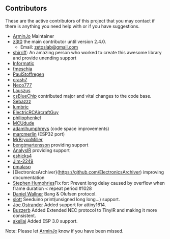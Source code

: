 ## Contributors
These are the active contributors of this project that you may contact if there is anything you need help with or if you have suggestions.

- [ArminJo](https://github.com/ArminJo) Maintainer
- [z3t0](https://github.com/z3t0) the main contributor until version 2.4.0.
  * Email: zetoslab@gmail.com
- [shirriff](https://github.com/shirriff): An amazing person who worked to create this awesome library and provide unending support
- [Informatic](https://github.com/Informatic)
- [fmeschia](https://github.com/fmeschia)
- [PaulStoffregen](https://github.com/paulstroffregen)
- [crash7](https://github.com/crash7)
- [Neco777](https://github.com/neco777)
- [Lauszus](https://github.com/lauszus)
- [csBlueChip](https://github.com/csbluechip) contributed major and vital changes to the code base.
- [Sebazzz](https://github.com/sebazz)
- [lumbric](https://github.com/lumbric)
- [ElectricRCAircraftGuy](https://github.com/electricrcaircraftguy)
- [philipphenkel](https://github.com/philipphenkel)
- [MCUdude](https://github.com/MCUdude)
- [adamlhumphreys](https://github.com/adamlhumphreys) (code space improvements)
- [marcmerlin](https://github.com/marcmerlin) (ESP32 port)
- [MrBryonMiller](https://github.com/MrBryonMiller)
- [bengtmartensson](https://github.com/bengtmartensson) providing support
- [AnalysIR](https:/github.com/AnalysIR) providing support
- [eshicks4](https://github.com/eshicks4)
- [Jim-2249](https://github.com/Jim-2249)
- [pmalasp](https://github.com/pmalasp )
- [ElectronicsArchiver}(https://github.com/ElectronicsArchiver) improving documentation
- [Stephen Humphries](https://github.com/sjahu)Fix for: Prevent long delay caused by overflow when frame duration < repeat period #1028
- [Daniel Wallner](https://github.com/danielwallner) Bang & Olufsen protocol.
- [slott](https://stackoverflow.com/users/11680056/sklott) Seeduino print(unsigned long long...) support.
- [Joe Ostrander](https://github.com/joeostrander) Added support for attiny1614.
- [Buzzerb](https://github.com/Buzzerb) Added Extended NEC protocol to TinyIR and making it more consistent.
- [akellai](https://github.com/akellai) Added ESP 3.0 support.

Note: Please let [ArminJo](https://github.com/ArminJo) know if you have been missed.
